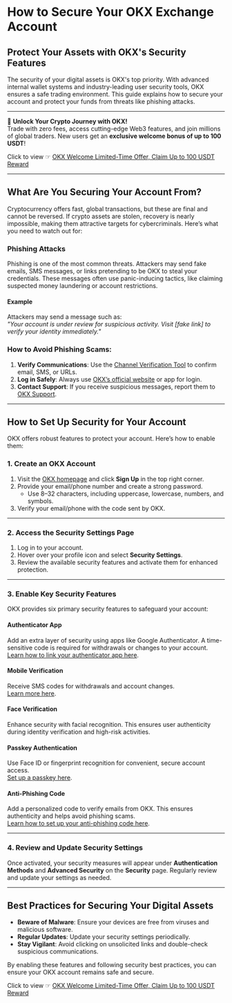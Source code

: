 # How to Secure Your OKX Exchange Account

## Protect Your Assets with OKX's Security Features

The security of your digital assets is OKX's top priority. With advanced internal wallet systems and industry-leading user security tools, OKX ensures a safe trading environment. This guide explains how to secure your account and protect your funds from threats like phishing attacks.

---

🚀 **Unlock Your Crypto Journey with OKX!**  
Trade with zero fees, access cutting-edge Web3 features, and join millions of global traders. New users get an **exclusive welcome bonus of up to 100 USDT**!  

Click to view ☞ [OKX Welcome Limited-Time Offer, Claim Up to 100 USDT Reward](https://bit.ly/OKXe)

---

## What Are You Securing Your Account From?

Cryptocurrency offers fast, global transactions, but these are final and cannot be reversed. If crypto assets are stolen, recovery is nearly impossible, making them attractive targets for cybercriminals. Here’s what you need to watch out for:

### Phishing Attacks
Phishing is one of the most common threats. Attackers may send fake emails, SMS messages, or links pretending to be OKX to steal your credentials. These messages often use panic-inducing tactics, like claiming suspected money laundering or account restrictions.

#### Example
Attackers may send a message such as:  
*"Your account is under review for suspicious activity. Visit [fake link] to verify your identity immediately."*  

### How to Avoid Phishing Scams:
1. **Verify Communications**: Use the [Channel Verification Tool](https://www.okx.com/support-center/channel-verification) to confirm email, SMS, or URLs.
2. **Log in Safely**: Always use [OKX’s official website](https://www.okx.com) or app for login.
3. **Contact Support**: If you receive suspicious messages, report them to [OKX Support](https://www.okx.com/help).

---

## How to Set Up Security for Your Account

OKX offers robust features to protect your account. Here’s how to enable them:

### 1. Create an OKX Account
1. Visit the [OKX homepage](https://www.okx.com) and click **Sign Up** in the top right corner.
2. Provide your email/phone number and create a strong password.
   - Use 8–32 characters, including uppercase, lowercase, numbers, and symbols.
3. Verify your email/phone with the code sent by OKX.

---

### 2. Access the Security Settings Page
1. Log in to your account.
2. Hover over your profile icon and select **Security Settings**.
3. Review the available security features and activate them for enhanced protection.

---

### 3. Enable Key Security Features
OKX provides six primary security features to safeguard your account:

#### **Authenticator App**
Add an extra layer of security using apps like Google Authenticator. A time-sensitive code is required for withdrawals or changes to your account.  
[Learn how to link your authenticator app here](https://www.okx.com/help/how-do-i-link-an-authenticator-app).

#### **Mobile Verification**
Receive SMS codes for withdrawals and account changes.  
[Learn more here](https://www.okx.com/help/how-do-i-change-my-mobile-number).

#### **Face Verification**
Enhance security with facial recognition. This ensures user authenticity during identity verification and high-risk activities.

#### **Passkey Authentication**
Use Face ID or fingerprint recognition for convenient, secure account access.  
[Set up a passkey here](https://www.okx.com/help/how-do-i-create-passkeys-app).

#### **Anti-Phishing Code**
Add a personalized code to verify emails from OKX. This ensures authenticity and helps avoid phishing scams.  
[Learn how to set up your anti-phishing code here](https://www.okx.com/help).

---

### 4. Review and Update Security Settings
Once activated, your security measures will appear under **Authentication Methods** and **Advanced Security** on the **Security** page. Regularly review and update your settings as needed.

---

## Best Practices for Securing Your Digital Assets

- **Beware of Malware**: Ensure your devices are free from viruses and malicious software.
- **Regular Updates**: Update your security settings periodically.
- **Stay Vigilant**: Avoid clicking on unsolicited links and double-check suspicious communications.

By enabling these features and following security best practices, you can ensure your OKX account remains safe and secure.

Click to view ☞ [OKX Welcome Limited-Time Offer, Claim Up to 100 USDT Reward](https://bit.ly/OKXe)
